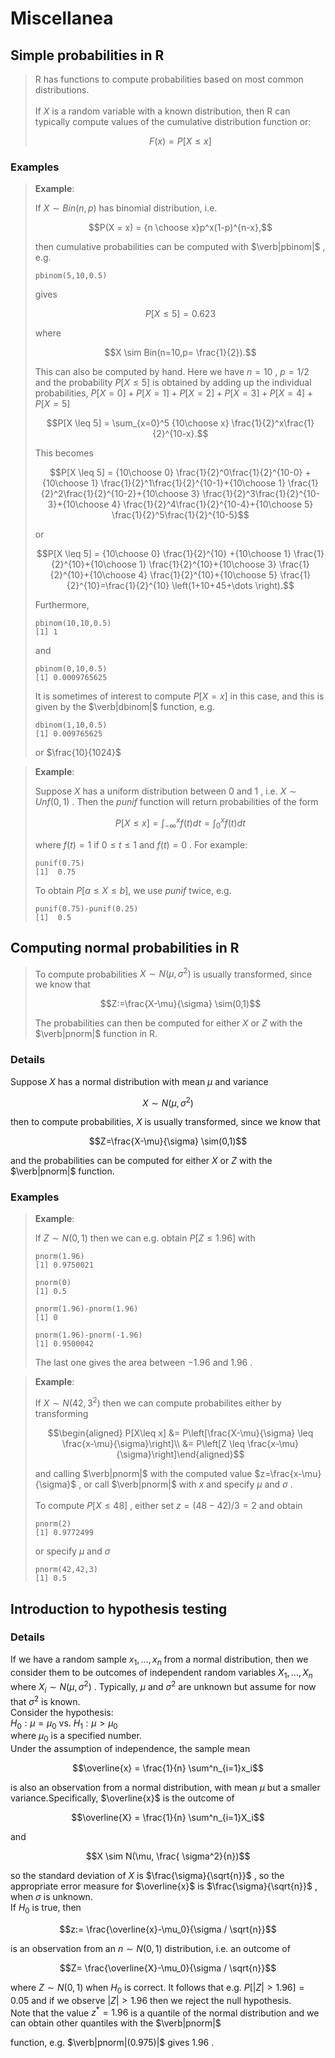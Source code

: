 # Miscellanea

## Simple probabilities in R

> R has functions to compute probabilities based on most common
> distributions.\
> \
> If  $X$
>  is a random variable with a known distribution, then R can
> typically compute values of the cumulative distribution function or:
> 
> $$F(x)=P[X \leq x]$$
> 

### Examples

> **Example**:  
> 
> If  $X \sim Bin(n,p)$
>  has binomial distribution, i.e.
> 
> $$P(X = x) = {n \choose x}p^x(1-p)^{n-x},$$
> 
>  then cumulative
> probabilities can be computed with  $\verb|pbinom|$
> , e.g.
> 
>     pbinom(5,10,0.5) 
> 
> gives 
> 
> $$P[X \leq 5] = 0.623$$
> 
>  where 
> 
> $$X \sim Bin(n=10,p= \frac{1}{2}).$$
> 
> This can also be computed by hand. Here we have  $n=10$
> ,  $p=1/2$
>  and the
> probability  $P[X \leq 5]$
>  is obtained by adding up the individual
> probabilities,  $P[X =0]+P[X =1]+P[X =2]+P[X =3]+P[X =4]+P[X =5]$
> 
> 
> $$P[X \leq 5]  = \sum_{x=0}^5 {10\choose x} \frac{1}{2}^x\frac{1}{2}^{10-x}.$$
> 
> This becomes
> 
> $$P[X \leq 5]  = {10\choose 0} \frac{1}{2}^0\frac{1}{2}^{10-0} +{10\choose 1} \frac{1}{2}^1\frac{1}{2}^{10-1}+{10\choose 1} \frac{1}{2}^2\frac{1}{2}^{10-2}+{10\choose 3} \frac{1}{2}^3\frac{1}{2}^{10-3}+{10\choose 4} \frac{1}{2}^4\frac{1}{2}^{10-4}+{10\choose 5} \frac{1}{2}^5\frac{1}{2}^{10-5}$$
> 
> or
> 
> $$P[X \leq 5]  = {10\choose 0} \frac{1}{2}^{10} +{10\choose 1} \frac{1}{2}^{10}+{10\choose 1} \frac{1}{2}^{10}+{10\choose 3} \frac{1}{2}^{10}+{10\choose 4} \frac{1}{2}^{10}+{10\choose 5} \frac{1}{2}^{10}=\frac{1}{2}^{10} \left(1+10+45+\dots \right).$$
> 
> Furthermore,
> 
>     pbinom(10,10,0.5)
>     [1] 1
> 
> and
> 
>     pbinom(0,10,0.5) 
>     [1] 0.0009765625
> 
> It is sometimes of interest to compute  $P[X=x]$
>  in this case, and this
> is given by the  $\verb|dbinom|$
>  function, e.g.
> 
>     dbinom(1,10,0.5)
>     [1] 0.009765625
> 
> or  $\frac{10}{1024}$
> 

> **Example**:  
> 
> Suppose  $X$
>  has a uniform distribution between  $0$
>  and  $1$
> , i.e.
>  $X \sim Unf(0,1)$
> . Then the  $punif$
>  function will return probabilities
> of the form
> 
> $$P[X \leq x]= \int_{-\infty}^{x} f(t)dt= \int_{0}^{x} f(t)dt$$
> 
> where  $f(t)=1$
>  if  $0 \leq t \leq 1$
>  and  $f(t)=0$
> . For example:
> 
>     punif(0.75)
>     [1]  0.75
> 
> To obtain  $P[a \leq X \leq b],$
>  we use  $punif$
>  twice, e.g.
> 
>     punif(0.75)-punif(0.25)
>     [1]  0.5

## Computing normal probabilities in R

> To compute probabilities  $X\sim N(\mu,\sigma^2)$
>  is usually transformed,
> since we know that 
> 
> $$Z:=\frac{X-\mu}{\sigma} \sim(0,1)$$
> 
>  The
> probabilities can then be computed for either  $X$
>  or  $Z$
>  with the
>  $\verb|pnorm|$
>  function in R.

### Details

Suppose  $X$
 has a normal distribution with mean  $\mu$
 and variance

$$X\sim N(\mu,\sigma^2)$$

 then to compute probabilities,  $X$
 is usually
transformed, since we know that 

$$Z=\frac{X-\mu}{\sigma} \sim(0,1)$$

 and
the probabilities can be computed for either  $X$
 or  $Z$
 with the
 $\verb|pnorm|$
 function.

### Examples

> **Example**:  
> 
> If  $Z \sim N(0,1)$
>  then we can e.g. obtain  $P[Z\leq1.96]$
>  with
> 
>     pnorm(1.96)
>     [1] 0.9750021
> 
>     pnorm(0)
>     [1] 0.5
> 
>     pnorm(1.96)-pnorm(1.96)
>     [1] 0
> 
>     pnorm(1.96)-pnorm(-1.96)
>     [1] 0.9500042
> 
> The last one gives the area between  $-1.96$
>  and  $1.96$
> .

> **Example**:  
> 
> If  $X \sim N(42,3^2)$
>  then we can compute probabilites either by
> transforming 
> 
> $$\begin{aligned}
> P[X\leq x] &= P\left[\frac{X-\mu}{\sigma} \leq \frac{x-\mu}{\sigma}\right]\\
>            &= P\left[Z \leq \frac{x-\mu}{\sigma}\right]\end{aligned}$$
> 
> and calling  $\verb|pnorm|$
>  with the computed value
>  $z=\frac{x-\mu}{\sigma}$
> , or call  $\verb|pnorm|$
>  with  $x$
>  and specify
>  $\mu$
>  and  $\sigma$
> .\
> \
> To compute  $P[X\leq 48]$
> , either set  $z=(48-42)/3=2$
>  and obtain
> 
>     pnorm(2)
>     [1] 0.9772499
> 
> or specify  $\mu$
>  and  $\sigma$
> 
> 
>     pnorm(42,42,3)
>     [1] 0.5

## Introduction to hypothesis testing

### Details

If we have a random sample  $x_1, \ldots , x_n$
 from a normal
distribution, then we consider them to be outcomes of independent random
variables  $X_1, \ldots , X_n$
 where  $X_i \sim N(\mu, \sigma^2)$
.
Typically,  $\mu$
 and  $\sigma^2$
 are unknown but assume for now that
 $\sigma^2$
 is known.\
Consider the hypothesis:\
 $H_0: \mu = \mu_0$
 vs.  $H_1: \mu > \mu_0$
\
where  $\mu_0$
 is a specified number.\
Under the assumption of independence, the sample mean

$$\overline{x} = \frac{1}{n} \sum^n_{i=1}x_i$$

is also an observation from a normal distribution, with mean  $\mu$
 but a
smaller variance.Specifically,  $\overline{x}$
 is the outcome of

$$\overline{X} = \frac{1}{n} \sum^n_{i=1}X_i$$

and

$$X \sim N(\mu, \frac{ \sigma^2}{n})$$

so the standard deviation of  $X$
 is  $\frac{\sigma}{\sqrt{n}}$
, so the
appropriate error measure for  $\overline{x}$
 is
 $\frac{\sigma}{\sqrt{n}}$
, when  $\sigma$
 is unknown.\
If  $H_0$
 is true, then

$$z:= \frac{\overline{x}-\mu_0}{\sigma / \sqrt{n}}$$

is an observation from an  $n \sim N (0,1)$
 distribution, i.e. an outcome
of

$$Z= \frac{\overline{X}-\mu_0}{\sigma / \sqrt{n}}$$

where  $Z \sim N(0,1)$
 when  $H_0$
 is correct. It follows that e.g.
 $P[\vert Z \vert > 1.96] = 0.05$
 and if we observe
 $\vert Z \vert > 1.96$
 then we reject the null hypothesis.\
Note that the value  $z^\ast = 1.96$
 is a quantile of the normal
distribution and we can obtain other quantiles with the  $\verb|pnorm|$

function, e.g.  $\verb|pnorm|(0.975)|$
 gives  $1.96$
.
